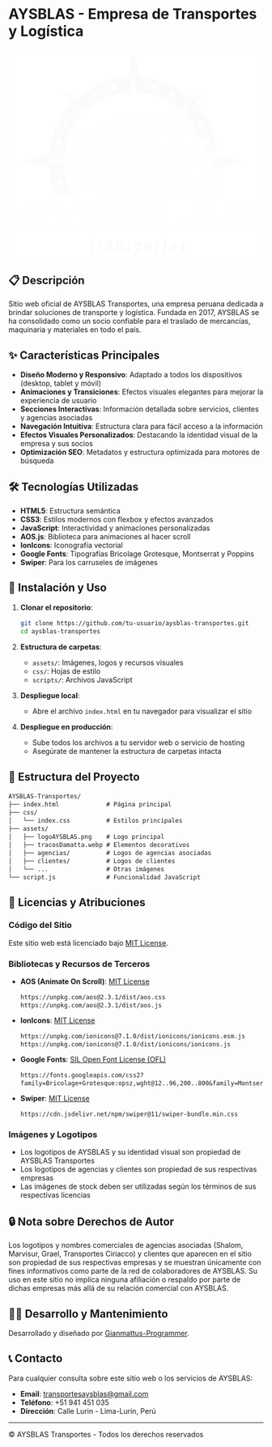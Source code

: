# AYSBLAS - Empresa de Transportes y Logística

![AYSBLAS Logo](./assets/logoAYSBLAS.png)

## 📋 Descripción

Sitio web oficial de AYSBLAS Transportes, una empresa peruana dedicada a brindar soluciones de transporte y logística. Fundada en 2017, AYSBLAS se ha consolidado como un socio confiable para el traslado de mercancías, maquinaria y materiales en todo el país.

## ✨ Características Principales

- **Diseño Moderno y Responsivo**: Adaptado a todos los dispositivos (desktop, tablet y móvil)
- **Animaciones y Transiciones**: Efectos visuales elegantes para mejorar la experiencia de usuario
- **Secciones Interactivas**: Información detallada sobre servicios, clientes y agencias asociadas
- **Navegación Intuitiva**: Estructura clara para fácil acceso a la información
- **Efectos Visuales Personalizados**: Destacando la identidad visual de la empresa y sus socios
- **Optimización SEO**: Metadatos y estructura optimizada para motores de búsqueda

## 🛠️ Tecnologías Utilizadas

- **HTML5**: Estructura semántica
- **CSS3**: Estilos modernos con flexbox y efectos avanzados
- **JavaScript**: Interactividad y animaciones personalizadas
- **AOS.js**: Biblioteca para animaciones al hacer scroll
- **IonIcons**: Iconografía vectorial
- **Google Fonts**: Tipografías Bricolage Grotesque, Montserrat y Poppins
- **Swiper**: Para los carruseles de imágenes

## 🚀 Instalación y Uso

1. **Clonar el repositorio**:
   ```bash
   git clone https://github.com/tu-usuario/aysblas-transportes.git
   cd aysblas-transportes
   ```

2. **Estructura de carpetas**:
   - `assets/`: Imágenes, logos y recursos visuales
   - `css/`: Hojas de estilo
   - `scripts/`: Archivos JavaScript

3. **Despliegue local**:
   - Abre el archivo `index.html` en tu navegador para visualizar el sitio

4. **Despliegue en producción**:
   - Sube todos los archivos a tu servidor web o servicio de hosting
   - Asegúrate de mantener la estructura de carpetas intacta

## 📂 Estructura del Proyecto

```
AYSBLAS-Transportes/
├── index.html             # Página principal
├── css/
│   └── index.css          # Estilos principales
├── assets/
│   ├── logoAYSBLAS.png    # Logo principal
│   ├── tracosDamatta.webp # Elementos decorativos
│   ├── agencias/          # Logos de agencias asociadas
│   ├── clientes/          # Logos de clientes
│   └── ...                # Otras imágenes
└── script.js              # Funcionalidad JavaScript
```

## 📄 Licencias y Atribuciones

### Código del Sitio
Este sitio web está licenciado bajo [MIT License](https://opensource.org/licenses/MIT).

### Bibliotecas y Recursos de Terceros

- **AOS (Animate On Scroll)**: [MIT License](https://github.com/michalsnik/aos/blob/master/LICENSE)
  ```
  https://unpkg.com/aos@2.3.1/dist/aos.css
  https://unpkg.com/aos@2.3.1/dist/aos.js
  ```

- **IonIcons**: [MIT License](https://github.com/ionic-team/ionicons/blob/master/LICENSE)
  ```
  https://unpkg.com/ionicons@7.1.0/dist/ionicons/ionicons.esm.js
  https://unpkg.com/ionicons@7.1.0/dist/ionicons/ionicons.js
  ```

- **Google Fonts**: [SIL Open Font License (OFL)](https://scripts.sil.org/cms/scripts/page.php?site_id=nrsi&id=OFL)
  ```
  https://fonts.googleapis.com/css2?family=Bricolage+Grotesque:opsz,wght@12..96,200..800&family=Montserrat:ital,wght@0,100..900;1,100..900&family=Poppins:ital,wght@0,100;0,200;0,300;0,400;0,500;0,600;0,700;0,800;0,900;1,100;1,200;1,300;1,400;1,500;1,600;1,700;1,800;1,900&display=swap
  ```

- **Swiper**: [MIT License](https://github.com/nolimits4web/swiper/blob/master/LICENSE)
  ```
  https://cdn.jsdelivr.net/npm/swiper@11/swiper-bundle.min.css
  ```

### Imágenes y Logotipos
- Los logotipos de AYSBLAS y su identidad visual son propiedad de AYSBLAS Transportes
- Los logotipos de agencias y clientes son propiedad de sus respectivas empresas
- Las imágenes de stock deben ser utilizadas según los términos de sus respectivas licencias

## 🔒 Nota sobre Derechos de Autor

Los logotipos y nombres comerciales de agencias asociadas (Shalom, Marvisur, Grael, Transportes Ciriacco) y clientes que aparecen en el sitio son propiedad de sus respectivas empresas y se muestran únicamente con fines informativos como parte de la red de colaboradores de AYSBLAS. Su uso en este sitio no implica ninguna afiliación o respaldo por parte de dichas empresas más allá de su relación comercial con AYSBLAS.

## 👨‍💻 Desarrollo y Mantenimiento

Desarrollado y diseñado por [Gianmattus-Programmer](https://github.com/gianmattus-programmer).

## 📞 Contacto

Para cualquier consulta sobre este sitio web o los servicios de AYSBLAS:

- **Email**: transportesaysblas@gmail.com
- **Teléfono**: +51 941 451 035
- **Dirección**: Calle Lurin - Lima-Lurin, Perú

---

© AYSBLAS Transportes - Todos los derechos reservados 